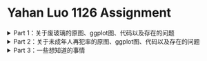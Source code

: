 # Yahan Luo 1126 Assignment
<details>
<summary>Part 1：关于废玻璃的原图、ggplot图、代码以及存在的问题 </summary>

### 原图
<p align="center">
	<img src="https://github.com/YahanLuo/2019-Visual-Data-Journalism/blob/master/Assignment%201029/pic1final.png" width="450"></p>

### ggplot图
<p align="center">
	<img src="https://github.com/YahanLuo/2019-Visual-Data-Journalism/blob/master/Assignment%201126/plastic_ggplot.jpg" width="600"></p>

### 代码
	> library(readxl)
	> R_1123_plastic <- read_excel("R_1123_plastic.xlsx")
	> View(R_1123_plastic)
	> library(ggplot2)
	> p1 <- ggplot(data = R_1123_plastic,aes(x = Year,y = Rate,colour = factor(Type),group = factor(Type)))
	> p1 
	+ geom_point() 
	+ geom_line() 
	+ labs(title = "我国主要再生资源类别回收年增长率")
	
### 出现的问题
* 该怎样调整坐标轴，使这个图看起来稍微体面一点？
* 如何做出一条折线是红色，其他都是灰色的效果？
* 这个图到底为什么这么丑？配色可以再优化吗？该怎样优化？

</details>

<details>
<summary>Part 2：关于未成年人再犯率的原图、ggplot图、代码以及存在的问题 </summary>

### 原图
<p align="center">
	<img src="https://github.com/YahanLuo/2019-Visual-Data-Journalism/blob/master/Assignment%201113/png02.png" width="700">
</p>

### ggplot图
<p align="center">
	<img src="https://github.com/YahanLuo/2019-Visual-Data-Journalism/blob/master/Assignment%201126/crime_ggplot.jpg" width="700"></p>


### 代码
	> library(readxl)
	> commit_crime2 <- read_excel("commit_crime2.xlsx")
	> View(commit_crime2)
	> library(ggplot2)
	> p3 <- ggplot(data = commit_crime2,  aes(x ="",y = Rate,fill =  Commit_crime))  + facet_grid(. ~ Time)
	> p3 
	+ geom_col() 
	+ coord_polar(theta = 'y')
	+ labs(x = "", y = "", title = "最大风险收容项目重犯率与收容时间的关系") 
	
### 出现的问题
* 这个图为什么挤在一起，皱皱巴巴的？我该怎么把它拉开，不要让字挡住？
* 配色好丑啊呜呜呜！我真是————不会调整配色。看书也没有看懂。完全无法调自动生成的颜色。
* 周围的labs还是要调整一下。

</details>

<details>
<summary>Part 3：一些想知道的事情 </summary>

* **关于R**

	* 我的室友想要问一问：R的作用到底什么？尤其在线生成图表的工具这样发达，我们为什么还要企图学代码呢？
	* （尤其是这个R做出来的图还这么丑）
	* （当然我菜是真的）
	
* **关于地图可视化**

	* 我之前写过一个**在线生成地图的网站**的盘点，我觉得大部分同学都是知道些的（吧），可以在这个的基础上往上教，[请苏老师过目](https://mp.weixin.qq.com/s/QBwiDXTIbhEtNFR4S2bFEA)。
	* 我一直想做3D的地图。但是3D Mapper这个网站没有中国的数据。国内有这样的建筑物3D地图吗？
	* 有没有风格比较特别的地图可视化数读作品呢？（比如特别写实或者特比抽象）想要看看，开拓眼界。
	
* **关于我的Final Project**


</details>

